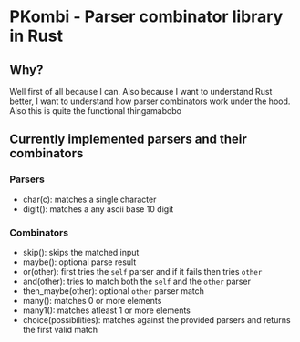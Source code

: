 # PKombi - Parser combinator library in Rust

## Why?
Well first of all because I can.
Also because I want to understand Rust better,
I want to understand how parser combinators work under the hood.
Also this is quite the functional thingamabobo

## Currently implemented parsers and their combinators
### Parsers
- char(c): matches a single character
- digit(): matches a any ascii base 10 digit
### Combinators
- skip(): skips the matched input
- maybe(): optional parse result
- or(other): first tries the `self` parser and if it fails then tries `other`
- and(other): tries to match both the `self` and the `other` parser
- then_maybe(other): optional `other` parser match
- many(): matches 0 or more elements
- many1(): matches atleast 1 or more elements
- choice(possibilities): matches against the provided parsers and returns the first valid match
